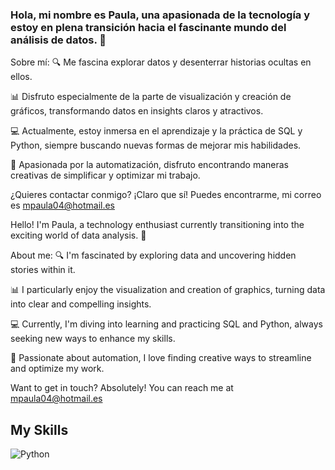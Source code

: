 ### Hola, mi nombre es Paula, una apasionada de la tecnología y estoy en plena transición hacia el fascinante mundo del análisis de datos. 🚀

Sobre mí:
🔍 Me fascina explorar datos y desenterrar historias ocultas en ellos.

📊 Disfruto especialmente de la parte de visualización y creación de gráficos, transformando datos en insights claros y atractivos.

💻 Actualmente, estoy inmersa en el aprendizaje y la práctica de SQL y Python, siempre buscando nuevas formas de mejorar mis habilidades.

🤖 Apasionada por la automatización, disfruto encontrando maneras creativas de simplificar y optimizar mi trabajo.

¿Quieres contactar conmigo? ¡Claro que sí! Puedes encontrarme, mi correo es mpaula04@hotmail.es

Hello! I'm Paula, a technology enthusiast currently transitioning into the exciting world of data analysis. 🚀

About me:
🔍 I'm fascinated by exploring data and uncovering hidden stories within it.

📊 I particularly enjoy the visualization and creation of graphics, turning data into clear and compelling insights.

💻 Currently, I'm diving into learning and practicing SQL and Python, always seeking new ways to enhance my skills.

🤖 Passionate about automation, I love finding creative ways to streamline and optimize my work.

Want to get in touch? Absolutely! You can reach me at mpaula04@hotmail.es

## My Skills 
![Python](https://img.shields.io/badge/https%3A%2F%2Fimg.shields.io%2Fbadge%2FPython-Blue)




<!--
**mpaula04/mpaula04** is a ✨ _special_ ✨ repository because its `README.md` (this file) appears on your GitHub profile.

Here are some ideas to get you started:

- 🔭 I’m currently working on ...
- 🌱 I’m currently learning ...
- 👯 I’m looking to collaborate on ...
- 🤔 I’m looking for help with ...
- 💬 Ask me about ...
- 📫 How to reach me: ...
- 😄 Pronouns: ...
- ⚡ Fun fact: ...
-->

